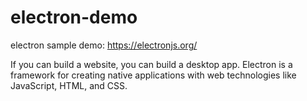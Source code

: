 # electron-demo
electron sample demo: https://electronjs.org/

If you can build a website, you can build a desktop app. 
Electron is a framework for creating native applications with web technologies like JavaScript, HTML, and CSS.
